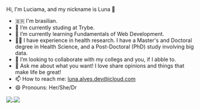Hi, I'm Luciama, and my nickname is Luna 🌙

- 🇧🇷 I'm brasilian.
- 🔭 I’m currently studing at Trybe.
- 🌱 I’m currently learning Fundamentals of Web Development.
- 👩‍🎓 I have experience in health research. I have a Master's and Doctoral degree in Health Science, and a Post-Doctoral (PhD) study involving big data.
- 👯 I’m looking to collaborate with my collegs and you, if I abble to.
- 💬 Ask me about what you want! I love share opinions and things that make life be great!
- 📫 How to reach me: luna.alves.dev@icloud.com
- 😄 Pronouns: Her/She/Dr


<div> 
<a href="https://github.com/luna-alves-dev/github-readme-stats">
  <img align="center" src="https://github-readme-stats.vercel.app/api/pin/?username=luna-alves-dev=github-readme-stats" />
</a>
<a href="https://github.com/luna-alves-dev/convoychat">
  <img align="center" src="https://github-readme-stats.vercel.app/api/pin/?username=luna-alves-dev&repo=convoychat" />
</a>
    </div>
